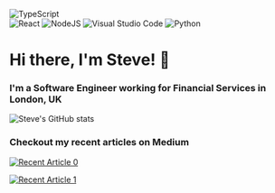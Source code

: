 ![TypeScript](https://img.shields.io/badge/typescript-%23007ACC.svg?style=for-the-badge&logo=typescript&logoColor=white)	
![React](https://img.shields.io/badge/react-%2320232a.svg?style=for-the-badge&logo=react&logoColor=%2361DAFB) 
![NodeJS](https://img.shields.io/badge/node.js-%2343853D.svg?style=for-the-badge&logo=node.js&logoColor=white)
![Visual Studio Code](https://img.shields.io/badge/VisualStudioCode-0078d7.svg?style=for-the-badge&logo=visual-studio-code&logoColor=white)
![Python](https://img.shields.io/badge/python-%2314354C.svg?style=for-the-badge&logo=python&logoColor=white)

# Hi there, I'm Steve! 👋

<!--
**stevenhankin/stevenhankin** is a ✨ _special_ ✨ repository because its `README.md` (this file) appears on your GitHub profile.

Here are some ideas to get you started:

- 🔭 I’m currently working on ...
- 🌱 I’m currently learning ...
- 👯 I’m looking to collaborate on ...
- 🤔 I’m looking for help with ...
- 💬 Ask me about ...
- 📫 How to reach me: ...
- 😄 Pronouns: ...
- ⚡ Fun fact: ...
-->

### I'm a Software Engineer working for Financial Services in London, UK

![Steve's GitHub stats](https://github-readme-stats.vercel.app/api?username=stevenhankin&show_icons=true)

### Checkout my recent articles on Medium

<a target="_blank" href="https://github-readme-medium-recent-article.vercel.app/medium/@steven-hankin/0"><img src="https://github-readme-medium-recent-article.vercel.app/medium/@steven-hankin/0" alt="Recent Article 0"> 

<a target="_blank" href="https://github-readme-medium-recent-article.vercel.app/medium/@steven-hankin/1"><img src="https://github-readme-medium-recent-article.vercel.app/medium/@steven-hankin/1" alt="Recent Article 1"> 
